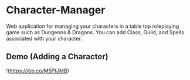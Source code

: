 # Character-Manager
Web application for managing your characters in a table top roleplaying game such as Dungeons & Dragons.
You can add Class, Guild, and Spells associated with your character.

## Demo (Adding a Character)
!(https://ibb.co/M5PfJMB)
